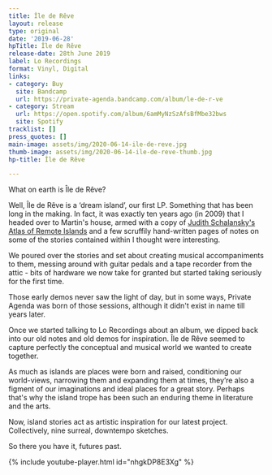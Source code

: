 ```yaml
---
title: Île de Rêve
layout: release
type: original
date: '2019-06-28'
hpTitle: Île de Rêve
release-date: 28th June 2019
label: Lo Recordings
format: Vinyl, Digital
links:
- category: Buy
  site: Bandcamp
  url: https://private-agenda.bandcamp.com/album/le-de-r-ve
- category: Stream
  url: https://open.spotify.com/album/6amMyNzSzAfsBfMbe32bws
  site: Spotify
tracklist: []
press_quotes: []
main-image: assets/img/2020-06-14-ile-de-reve.jpg
thumb-image: assets/img/2020-06-14-ile-de-reve-thumb.jpg
hp-title: Île de Rêve

---
```

What on earth is Île de Rêve?

Well, Île de Rêve is a ‘dream island’, our first LP. Something that has been long in the making. In fact, it was exactly ten years ago (in 2009) that I headed over to Martin's house, armed with a copy of [Judith Schalansky's Atlas of Remote Islands](https://www.penguin.co.uk/authors/433/43320/judith-schalansky.html) and a few scruffily hand-written pages of notes on some of the stories contained within I thought were interesting.  

We poured over the stories and set about creating musical accompaniments to them, messing around with guitar pedals and a tape recorder from the attic - bits of hardware we now take for granted but started taking seriously for the first time. 

Those early demos never saw the light of day, but in some ways, Private Agenda was born of those sessions, although it didn't exist in name till years later.

Once we started talking to Lo Recordings about an album, we dipped back into our old notes and old demos for inspiration. Île de Rêve seemed to capture perfectly the conceptual and musical world we wanted to create together.

As much as islands are places were born and raised, conditioning our world-views, narrowing them and expanding them at times, they’re also a figment of our imaginations and ideal places for a great story. Perhaps that's why the island trope has been such an enduring theme in literature and the arts.

Now, island stories act as artistic inspiration for our latest project. Collectively, nine surreal, downtempo sketches.

So there you have it, futures past.

{% include youtube-player.html id="nhgkDP8E3Xg" %}